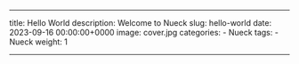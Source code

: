 ---

title: Hello World
description: Welcome to Nueck
slug: hello-world
date: 2023-09-16 00:00:00+0000
image: cover.jpg
categories:
    - Nueck
tags:
    - Nueck
weight: 1    

---